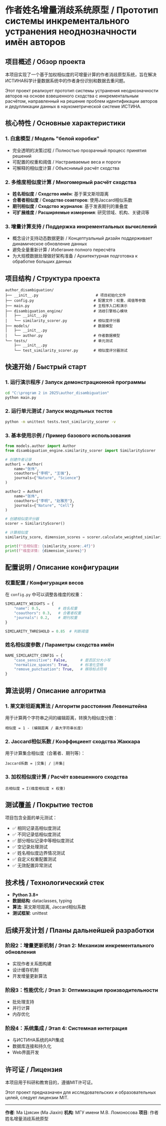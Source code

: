 # 作者姓名增量消歧系统原型 / Прототип системы инкрементального устранения неоднозначности имён авторов

## 项目概述 / Обзор проекта

本项目实现了一个基于加权相似度的可增量计算的作者消歧原型系统，旨在解决ИСТИНА科学计量数据系统中的作者身份识别和数据去重问题。

Этот проект реализует прототип системы устранения неоднозначности авторов на основе взвешенного сходства с инкрементальным расчётом, направленный на решение проблем идентификации авторов и дедупликации данных в наукометрической системе ИСТИНА.

## 核心特性 / Основные характеристики

### 1. 白盒模型 / Модель "белой коробки"
- 完全透明的决策过程 / Полностью прозрачный процесс принятия решений
- 可配置的权重和阈值 / Настраиваемые веса и пороги
- 可解释的相似度计算 / Объяснимый расчёт сходства

### 2. 多维度相似度计算 / Многомерный расчёт сходства
- **姓名相似度** / **Сходство имён**: 基于莱文斯坦距离
- **合著者相似度** / **Сходство соавторов**: 使用Jaccard相似系数
- **期刊相似度** / **Сходство журналов**: 基于发表期刊的重叠度
- **可扩展维度** / **Расширяемые измерения**: 研究领域、机构、关键词等

### 3. 增量计算支持 / Поддержка инкрементальных вычислений
- 概念设计支持动态数据更新 / Концептуальный дизайн поддерживает динамическое обновление данных
- 避免全量重新计算 / Избегание полного пересчёта
- 为大规模数据处理做好架构准备 / Архитектурная подготовка к обработке больших данных

## 项目结构 / Структура проекта

```
author_disambiguation/
├── __init__.py                          # 项目初始化文件
├── config.py                           # 配置文件：权重、阈值等参数
├── main.py                             # 主程序入口和演示
├── disambiguation_engine/              # 消歧引擎核心模块
│   ├── __init__.py
│   └── similarity_scorer.py            # 相似度评分器
├── models/                             # 数据模型
│   ├── __init__.py
│   └── author.py                       # 作者数据模型
└── tests/                              # 单元测试
    ├── __init__.py
    └── test_similarity_scorer.py       # 相似度评分器测试
```

## 快速开始 / Быстрый старт

### 1. 运行演示程序 / Запуск демонстрационной программы
```bash
cd "C:\program 2 in 2025\author_disambiguation"
python main.py
```

### 2. 运行单元测试 / Запуск модульных тестов
```bash
python -m unittest tests.test_similarity_scorer -v
```

### 3. 基本使用示例 / Пример базового использования
```python
from models.author import Author
from disambiguation_engine.similarity_scorer import SimilarityScorer

# 创建作者记录
author1 = Author(
    name="张伟",
    coauthors={"李明", "王强"},
    journals={"Nature", "Science"}
)

author2 = Author(
    name="张伟",
    coauthors={"李明", "赵雅芳"},
    journals={"Nature", "Cell"}
)

# 创建相似度评分器
scorer = SimilarityScorer()

# 计算相似度
similarity_score, dimension_scores = scorer.calculate_weighted_similarity(author1, author2)

print(f"总相似度: {similarity_score:.4f}")
print(f"维度详情: {dimension_scores}")
```

## 配置说明 / Описание конфигурации

### 权重配置 / Конфигурация весов
在 `config.py` 中可以调整各维度的权重：

```python
SIMILARITY_WEIGHTS = {
    "name": 0.5,        # 姓名权重
    "coauthors": 0.3,   # 合著者权重
    "journals": 0.2,    # 期刊权重
}

SIMILARITY_THRESHOLD = 0.85  # 判断阈值
```

### 姓名相似度参数 / Параметры сходства имён
```python
NAME_SIMILARITY_CONFIG = {
    "case_sensitive": False,      # 是否区分大小写
    "normalize_spaces": True,     # 标准化空格
    "remove_punctuation": True,   # 移除标点符号
}
```

## 算法说明 / Описание алгоритма

### 1. 莱文斯坦距离算法 / Алгоритм расстояния Левенштейна
用于计算两个字符串之间的编辑距离，转换为相似度分数：
```
相似度 = 1 - (编辑距离 / 最大字符串长度)
```

### 2. Jaccard相似系数 / Коэффициент сходства Жаккара
用于计算集合相似度（合著者、期刊等）：
```
Jaccard系数 = |交集| / |并集|
```

### 3. 加权相似度计算 / Расчёт взвешенного сходства
```
总相似度 = Σ(维度相似度 × 权重)
```

## 测试覆盖 / Покрытие тестов

项目包含全面的单元测试：
- ✅ 相同记录高相似度测试
- ✅ 不同记录低相似度测试
- ✅ 部分相似记录中等相似度测试
- ✅ 空记录处理测试
- ✅ 姓名相似度边界情况测试
- ✅ 自定义权重配置测试
- ✅ 无效配置异常测试

## 技术栈 / Технологический стек

- **Python 3.8+**
- **数据结构**: dataclasses, typing
- **算法**: 莱文斯坦距离, Jaccard相似系数
- **测试框架**: unittest

## 后续开发计划 / Планы дальнейшей разработки

### 阶段2：增量更新机制 / Этап 2: Механизм инкрементального обновления
- 实现作者关系图构建
- 设计缓存机制
- 开发增量更新算法

### 阶段3：性能优化 / Этап 3: Оптимизация производительности
- 批处理支持
- 并行计算
- 内存优化

### 阶段4：系统集成 / Этап 4: Системная интеграция
- 与ИСТИНА系统的API集成
- 数据库连接和持久化
- Web界面开发

## 许可证 / Лицензия

本项目用于科研和教育目的，遵循MIT许可证。

Этот проект предназначен для исследовательских и образовательных целей, следует лицензии MIT.

---

**作者**: Ма Цзясин (Ma Jiaxin)
**机构**: МГУ имени М.В. Ломоносова
**项目**: 作者姓名增量消歧系统原型